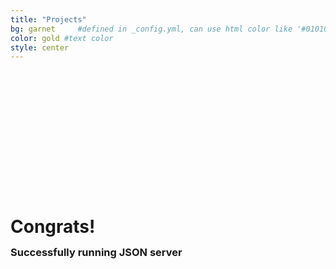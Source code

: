 ```yaml
---
title: "Projects"
bg: garnet     #defined in _config.yml, can use html color like '#010101'
color: gold #text color
style: center
---
```


<div class="container">
<div class="row">
  <div class="column full">
	<br><br>
	<div style="padding-top:160px;">
		<h1 style="text-align:left; padding-right: 0px"><strong>Congrats!</strong></h1>
		<h3 style="text-align:left; padding-right: 0px; line-height: 0.2;"><strong>Successfully running JSON server</strong></h3>
    	</div>	
  </div>
</div>
</div>

<h1 class="more-icons">
<a href="https://linkedin.com/in/prakhar45srivastava"><i class="fa fa-linkedin-square"></i></a>
<a href="https://github.com/prakharsri45"><i class="fa fa-github-square"></i></a> 
<a href="https://twitter.com/prakhartron"><i class="fa fa-twitter-square"></i></a> 
</h1>

